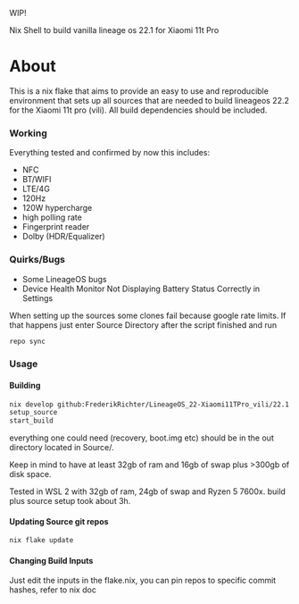 WIP!

Nix Shell to build vanilla lineage os 22.1 for Xiaomi 11t Pro

# About

This is a nix flake that aims to provide an easy to use and reproducible environment that sets up all sources that are needed to build lineageos 22.2 for the Xiaomi 11t pro (vili). All build dependencies should be included.

### Working
Everything tested and confirmed by now
this includes:
- NFC
- BT/WIFI
- LTE/4G
- 120Hz
- 120W hypercharge
- high polling rate
- Fingerprint reader
- Dolby (HDR/Equalizer)

### Quirks/Bugs
- Some LineageOS bugs
- Device Health Monitor Not Displaying Battery Status Correctly in Settings

When setting up the sources some clones fail because google rate limits. If that happens just enter Source Directory after the script finished and run
```bash
repo sync
```
### Usage
#### Building
```bash
nix develop github:FrederikRichter/LineageOS_22-Xiaomi11TPro_vili/22.1
setup_source
start_build
```
everything one could need (recovery, boot.img etc) should be in the out directory located in Source/.

Keep in mind to have at least 32gb of ram and 16gb of swap plus >300gb of disk space.

Tested in WSL 2 with 32gb of ram, 24gb of swap and Ryzen 5 7600x. build plus source setup took about 3h.

#### Updating Source git repos
```bash
nix flake update
```

#### Changing Build Inputs
Just edit the inputs in the flake.nix, you can pin repos to specific commit hashes, refer to nix doc



